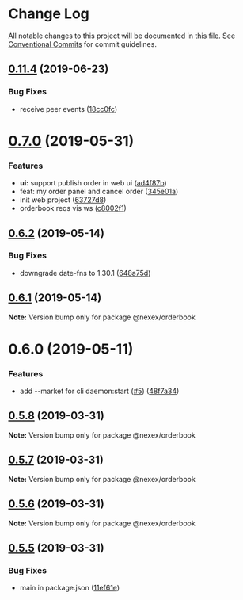 # Change Log

All notable changes to this project will be documented in this file.
See [Conventional Commits](https://conventionalcommits.org) for commit guidelines.

## [0.11.4](https://github.com/NexexBuilder/nexex-mono/compare/@nexex/orderbook@0.11.3...@nexex/orderbook@0.11.4) (2019-06-23)


### Bug Fixes

* receive peer events ([18cc0fc](https://github.com/NexexBuilder/nexex-mono/commit/18cc0fc))





# [0.7.0](https://github.com/NexexBuilder/nexex-mono/compare/@nexex/orderbook@0.6.2...@nexex/orderbook@0.7.0) (2019-05-31)


### Features

* **ui:** support publish order in web ui ([ad4f87b](https://github.com/NexexBuilder/nexex-mono/commit/ad4f87b))
* feat: my order panel and cancel order ([345e01a](https://github.com/NexexBuilder/nexex-mono/commit/345e01a))
* init web project ([63727d8](https://github.com/NexexBuilder/nexex-mono/commit/63727d8))
* orderbook reqs vis ws ([c8002f1](https://github.com/NexexBuilder/nexex-mono/commit/c8002f1))





## [0.6.2](https://github.com/NexexBuilder/nexex-mono/compare/@nexex/orderbook@0.6.1...@nexex/orderbook@0.6.2) (2019-05-14)


### Bug Fixes

* downgrade date-fns to 1.30.1 ([648a75d](https://github.com/NexexBuilder/nexex-mono/commit/648a75d))





## [0.6.1](https://github.com/NexexBuilder/nexex-mono/compare/@nexex/orderbook@0.6.0...@nexex/orderbook@0.6.1) (2019-05-14)

**Note:** Version bump only for package @nexex/orderbook





# 0.6.0 (2019-05-11)


### Features

* add --market for cli daemon:start ([#5](https://github.com/NexexBuilder/nexex-mono/issues/5)) ([48f7a34](https://github.com/NexexBuilder/nexex-mono/commit/48f7a34))





## [0.5.8](https://bitbucket.org/dex-union/dexunion-mono/compare/@nexex/orderbook@0.5.7...@nexex/orderbook@0.5.8) (2019-03-31)

**Note:** Version bump only for package @nexex/orderbook





## [0.5.7](https://bitbucket.org/dex-union/dexunion-mono/compare/@nexex/orderbook@0.5.6...@nexex/orderbook@0.5.7) (2019-03-31)

**Note:** Version bump only for package @nexex/orderbook





## [0.5.6](https://bitbucket.org/dex-union/dexunion-mono/compare/@nexex/orderbook@0.5.5...@nexex/orderbook@0.5.6) (2019-03-31)

**Note:** Version bump only for package @nexex/orderbook





## [0.5.5](https://bitbucket.org/dex-union/dexunion-mono/compare/@nexex/orderbook@0.5.4...@nexex/orderbook@0.5.5) (2019-03-31)


### Bug Fixes

* main in package.json ([11ef61e](https://bitbucket.org/dex-union/dexunion-mono/commits/11ef61e))
